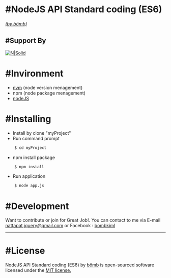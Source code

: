 # #NodeJS API Standard coding (ES6)
###### [(by bömb)](https://www.facebook.com/bombkiml)
###
## #Support By
[![N|Solid](https://image.ibb.co/nP4YDo/php_Beech_LTS2.png)](https://github.com/bombkiml/phpbeech)

# #Invironment
  - [nvm](https://github.com/coreybutler/nvm-windows) (node version menagement)
  - npm (node package menagement)
  - [nodeJS](https://nodejs.org)

# #Installing
  - Install by clone "myProject"
  - Run command prompt 
```sh
    $ cd myProject
```
  - npm install package
```sh
    $ npm install
```
  - Run application
```sh
    $ node app.js
```

# #Development
Want to contribute or join for Great Job!. You can contact to me via E-mail nattapat.jquery@gmail.com or Facebook : [bombkiml](https://www.facebook.com/bombkiml)

----
# #License

NodeJS API Standard coding (ES6) by [bömb](https://www.facebook.com/bombkiml) is open-sourced software licensed under the [MIT license.](https://opensource.org/licenses/MIT)